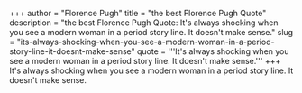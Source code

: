 +++
author = "Florence Pugh"
title = "the best Florence Pugh Quote"
description = "the best Florence Pugh Quote: It's always shocking when you see a modern woman in a period story line. It doesn't make sense."
slug = "its-always-shocking-when-you-see-a-modern-woman-in-a-period-story-line-it-doesnt-make-sense"
quote = '''It's always shocking when you see a modern woman in a period story line. It doesn't make sense.'''
+++
It's always shocking when you see a modern woman in a period story line. It doesn't make sense.
